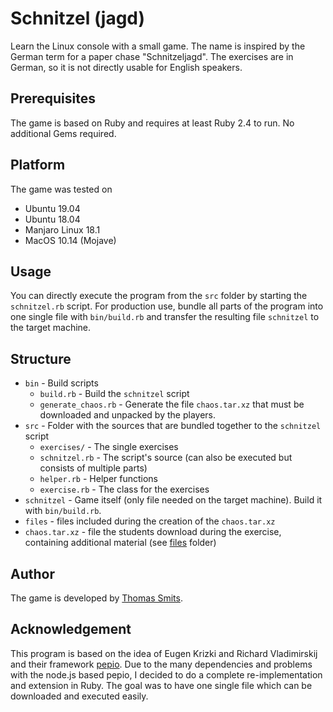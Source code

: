 # Schnitzel (jagd)

Learn the Linux console with a small game. The name is inspired by the German term for a paper chase "Schnitzeljagd". The exercises are in German, so it is not directly usable for English speakers.

## Prerequisites

The game is based on Ruby and requires at least Ruby 2.4 to run. No additional Gems required.

## Platform

The game was tested on

  * Ubuntu 19.04
  * Ubuntu 18.04
  * Manjaro Linux 18.1
  * MacOS 10.14 (Mojave)

## Usage

You can directly execute the program from the `src` folder by starting the `schnitzel.rb` script. For production use, bundle all parts of the program into one single file with `bin/build.rb` and transfer the resulting file `schnitzel` to the target machine.

## Structure

  * `bin` - Build scripts
    - `build.rb` - Build the `schnitzel` script
    - `generate_chaos.rb` - Generate the file `chaos.tar.xz` that must be downloaded and unpacked by the players.
  * `src` - Folder with the sources that are bundled together to the `schnitzel` script
    - `exercises/` - The single exercises
    - `schnitzel.rb` - The script's source (can also be executed but consists of multiple parts)
    - `helper.rb` - Helper functions
    - `exercise.rb` - The class for the exercises
  * `schnitzel` - Game itself (only file needed on the target machine). Build it with `bin/build.rb`.
  * `files` - files included during the creation of the `chaos.tar.xz`
  * `chaos.tar.xz` - file the students download during the exercise, containing additional material (see [files](files/) folder)

## Author

The game is developed by [Thomas Smits](https://github.com/thomsmits/).

## Acknowledgement

This program is based on the idea of Eugen Krizki and Richard Vladimirskij and their framework [pepio](https://github.com/limecakeio/pepio). Due to the many dependencies and problems with the node.js based pepio, I decided to do a complete re-implementation and extension in Ruby. The goal was to have one single file which can be downloaded and executed easily.


